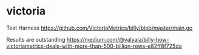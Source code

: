 # victoria 

Test Harness
https://github.com/VictoriaMetrics/billy/blob/master/main.go


Results are outstanding
https://medium.com/@valyala/billy-how-victoriametrics-deals-with-more-than-500-billion-rows-e82ff8f725da

